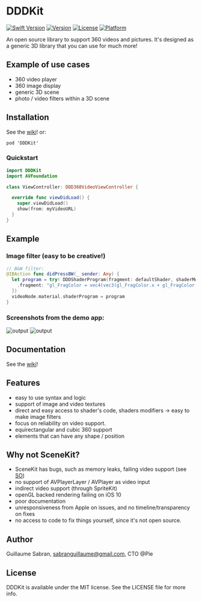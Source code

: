 # DDDKit

[![Swift Version](https://img.shields.io/badge/Swift-3.0-orange.svg?style=flat)](https://swift.org)
[![Version](https://img.shields.io/cocoapods/v/DDDKit.svg?style=flat)](http://cocoapods.org/pods/DDDKit)
[![License](https://img.shields.io/badge/License-MIT-blue.svg?style=flat)](http://cocoapods.org/pods/DDDKit)
[![Platform](https://img.shields.io/cocoapods/p/DDDKit.svg?style=flat)](http://cocoapods.org/pods/DDDKit)

An open source library to support 360 videos and pictures. It's designed as a generic 3D library that you can use for much more!

## Example of use cases
- 360 video player
- 360 image display
- generic 3D scene
- photo / video filters within a 3D scene

## Installation
See the [wiki](https://github.com/team-pie/DDDKit/wiki/Installation)! or:
```
pod 'DDDKit'
```


### Quickstart
```swift
import DDDKit
import AVFoundation

class ViewController: DDD360VideoViewController {

  override func viewDidLoad() {
    super.viewDidLoad()
    show(from: myVideoURL)
  }
}

```

## Example
### Image filter (easy to be creative!)
```swift
// B&W filter:
@IBAction func didPressBW(_ sender: Any) {
  let program = try! DDDShaderProgram(fragment: defaultShader, shaderModifiers: [
    .fragment: "gl_FragColor = vec4(vec3(gl_FragColor.x + gl_FragColor.y + gl_FragColor.z) / 3.0, 1.0);",
  ])
  videoNode.material.shaderProgram = program
}
```

### Screenshots from the demo app:
![output](https://cloud.githubusercontent.com/assets/12446975/21338384/c63da03c-c62a-11e6-97ae-6f6f06648f27.gif)
![output](https://cloud.githubusercontent.com/assets/12446975/21338658/fec8b854-c62c-11e6-8750-cd52c2924051.gif)

## Documentation
See the [wiki](https://github.com/gsabran/DDDKit/wiki)!


## Features
- easy to use syntax and logic
- support of image and video textures
- direct and easy access to shader's code, shaders modifiers -> easy to make image filters
- focus on reliability on video support.
- equirectangular and cubic 360 support
- elements that can have any shape / position

## Why not SceneKit?

- SceneKit has bugs, such as memory leaks, failing video support (see [SO](http://stackoverflow.com/questions/39542205/ios10-scenekit-render-a-video-with-custom-shader))
- no support of AVPlayerLayer / AVPlayer as video input
- indirect video support (through SpriteKit)
- openGL backed rendering failing on iOS 10
- poor documentation
- unresponsiveness from Apple on issues, and no timeline/transparency on fixes
- no access to code to fix things yourself, since it's not open source.

## Author

Guillaume Sabran, sabranguillaume@gmail.com, CTO @Pie

## License

DDDKit is available under the MIT license. See the LICENSE file for more info.
